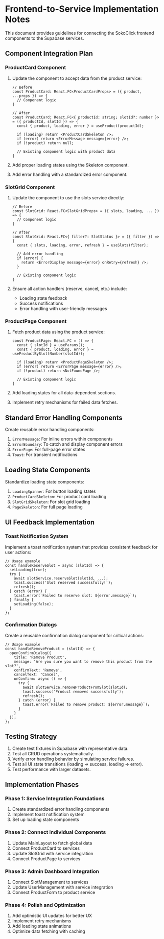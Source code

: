 # Frontend-to-Service Implementation Notes

This document provides guidelines for connecting the SokoClick frontend components to the Supabase services.

## Component Integration Plan

### ProductCard Component

1. Update the component to accept data from the product service:
   ```tsx
   // Before
   const ProductCard: React.FC<ProductCardProps> = ({ product, ...props }) => {
     // Component logic
   }
   
   // After
   const ProductCard: React.FC<{ productId: string; slotId?: number }> = ({ productId, slotId }) => {
     const { product, loading, error } = useProduct(productId);
     
     if (loading) return <ProductCardSkeleton />;
     if (error) return <ErrorMessage message={error} />;
     if (!product) return null;
     
     // Existing component logic with product data
   }
   ```

2. Add proper loading states using the Skeleton component.
3. Add error handling with a standardized error component.

### SlotGrid Component

1. Update the component to use the slots service directly:
   ```tsx
   // Before
   const SlotGrid: React.FC<SlotGridProps> = ({ slots, loading, ... }) => {
     // Component logic
   }
   
   // After
   const SlotGrid: React.FC<{ filter?: SlotStatus }> = ({ filter }) => {
     const { slots, loading, error, refresh } = useSlots(filter);
     
     // Add error handling
     if (error) {
       return <ErrorDisplay message={error} onRetry={refresh} />;
     }
     
     // Existing component logic
   }
   ```

2. Ensure all action handlers (reserve, cancel, etc.) include:
   - Loading state feedback
   - Success notifications
   - Error handling with user-friendly messages

### ProductPage Component

1. Fetch product data using the product service:
   ```tsx
   const ProductPage: React.FC = () => {
     const { slotId } = useParams();
     const { product, loading, error } = useProductBySlot(Number(slotId));
     
     if (loading) return <ProductPageSkeleton />;
     if (error) return <ErrorPage message={error} />;
     if (!product) return <NotFoundPage />;
     
     // Existing component logic
   }
   ```

2. Add loading states for all data-dependent sections.
3. Implement retry mechanisms for failed data fetches.

## Standard Error Handling Components

Create reusable error handling components:

1. `ErrorMessage`: For inline errors within components
2. `ErrorBoundary`: To catch and display component errors
3. `ErrorPage`: For full-page error states
4. `Toast`: For transient notifications

## Loading State Components

Standardize loading state components:

1. `LoadingSpinner`: For button loading states
2. `ProductCardSkeleton`: For product card loading
3. `SlotGridSkeleton`: For slot grid loading
4. `PageSkeleton`: For full page loading

## UI Feedback Implementation

### Toast Notification System

Implement a toast notification system that provides consistent feedback for user actions:

```tsx
// Usage example
const handleReserveSlot = async (slotId) => {
  setLoading(true);
  try {
    await slotService.reserveSlot(slotId, ...);
    toast.success('Slot reserved successfully!');
    refresh();
  } catch (error) {
    toast.error(`Failed to reserve slot: ${error.message}`);
  } finally {
    setLoading(false);
  }
};
```

### Confirmation Dialogs

Create a reusable confirmation dialog component for critical actions:

```tsx
// Usage example
const handleRemoveProduct = (slotId) => {
  openConfirmDialog({
    title: 'Remove Product',
    message: 'Are you sure you want to remove this product from the slot?',
    confirmText: 'Remove',
    cancelText: 'Cancel',
    onConfirm: async () => {
      try {
        await slotService.removeProductFromSlot(slotId);
        toast.success('Product removed successfully');
        refresh();
      } catch (error) {
        toast.error(`Failed to remove product: ${error.message}`);
      }
    }
  });
};
```

## Testing Strategy

1. Create test fixtures in Supabase with representative data.
2. Test all CRUD operations systematically.
3. Verify error handling behavior by simulating service failures.
4. Test all UI state transitions (loading → success, loading → error).
5. Test performance with larger datasets.

## Implementation Phases

### Phase 1: Service Integration Foundations

1. Create standardized error handling components
2. Implement toast notification system
3. Set up loading state components

### Phase 2: Connect Individual Components

1. Update MainLayout to fetch global data
2. Connect ProductCard to services
3. Update SlotGrid with service integration
4. Connect ProductPage to services

### Phase 3: Admin Dashboard Integration

1. Connect SlotManagement to services
2. Update UserManagement with service integration
3. Connect ProductForm to product service

### Phase 4: Polish and Optimization

1. Add optimistic UI updates for better UX
2. Implement retry mechanisms
3. Add loading state animations
4. Optimize data fetching with caching 